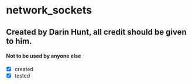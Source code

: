 # network_sockets
## Created by Darin Hunt, all credit should be given to him.
#### Not to be used by anyone else
- [x] created
- [x] tested
